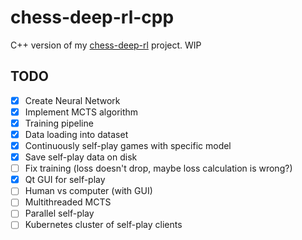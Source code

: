 # chess-deep-rl-cpp
C++ version of my [chess-deep-rl](https://github.com/zjeffer/chess-deep-rl) project. WIP


## TODO

- [X] Create Neural Network
- [X] Implement MCTS algorithm
- [X] Training pipeline
- [X] Data loading into dataset
- [X] Continuously self-play games with specific model
- [X] Save self-play data on disk
- [ ] Fix training (loss doesn't drop, maybe loss calculation is wrong?)
- [X] Qt GUI for self-play
- [ ] Human vs computer (with GUI)
- [ ] Multithreaded MCTS
- [ ] Parallel self-play
- [ ] Kubernetes cluster of self-play clients
